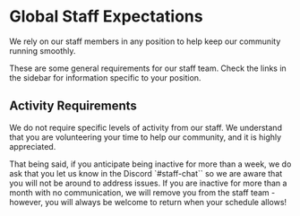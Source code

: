 # Global Staff Expectations

We rely on our staff members in any position to help keep our community running smoothly.

These are some general requirements for our staff team. Check the links in the sidebar for information specific to your position.

## Activity Requirements

We do not require specific levels of activity from our staff. We understand that you are volunteering your time to help our community, and it is highly appreciated.

That being said, if you anticipate being inactive for more than a week, we do ask that you let us know in the Discord `#staff-chat`` so we are aware that you will not be around to address issues. If you are inactive for more than a month with no communication, we will remove you from the staff team - however, you will always be welcome to return when your schedule allows!
